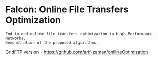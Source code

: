 # Falcon: Online File Transfers Optimization
    End to end online file transfers optimization in High Performance Networks. 
    Demonstration of the proposed algorithms. 
    
    
GridFTP version - https://github.com/arif-zaman/onilineOptimization
    

